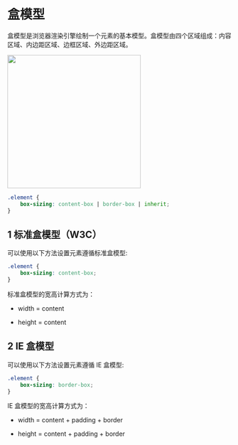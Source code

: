 # 盒模型

盒模型是浏览器渲染引擎绘制一个元素的基本模型。盒模型由四个区域组成：内容区域、内边距区域、边框区域、外边距区域。

<img width="300px" height="auto" src="https://zblog-images.oss-cn-hangzhou.aliyuncs.com/cssBoxSizing.jpg" />

```css
.element {
    box-sizing: content-box | border-box | inherit;
}
```

## 1 标准盒模型（W3C）

可以使用以下方法设置元素遵循标准盒模型:

```css
.element {
    box-sizing: content-box;
} 
```

标准盒模型的宽高计算方式为：

- width  = content 

- height = content 
 
## 2 IE 盒模型 

可以使用以下方法设置元素遵循 IE 盒模型: 

```css 
.element {
    box-sizing: border-box;
}
```

IE 盒模型的宽高计算方式为：

- width  = content + padding + border

- height = content + padding + border 
